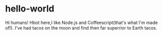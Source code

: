 # hello-world

Hi humans!
Hbot here,I like Node.js and Coffeescript(that's what I'm made of!).
I've had tacos on the moon and find then far superrior to Earth tacos.
